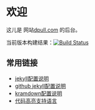# 欢迎

这儿是 网站[dpull.com](http://blog.dpull.com) 的后台。

当前版本构建结果：[![Build Status](https://travis-ci.org/dpull/dpull.github.io.svg?branch=master)](https://travis-ci.org/dpull/dpull.github.io)

## 常用链接

* [jekyll配置说明](http://jekyllcn.com/docs/configuration/)
* [github jekyll配置说明](https://help.github.com/articles/configuring-jekyll/)
* [kramdown配置说明](http://kramdown.gettalong.org/options.html)
* [代码高亮支持语言](https://github.com/jneen/rouge/wiki/List-of-supported-languages-and-lexers)

